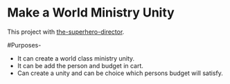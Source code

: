 # Make a World Ministry Unity

This project with [the-superhero-director]().

#Purposes-
* It can create a world class ministry unity.
* It can be add the person and budget in cart.
* Can create a unity and can be choice which persons budget will satisfy.

